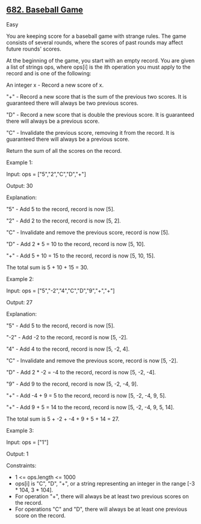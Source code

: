 ## [682. Baseball Game](https://leetcode.com/problems/baseball-game/)

Easy

You are keeping score for a baseball game with strange rules. The game consists of several rounds, where the scores of past rounds may affect future rounds' scores.

At the beginning of the game, you start with an empty record. You are given a list of strings ops, where ops[i] is the ith operation you must apply to the record and is one of the following:

An integer x - Record a new score of x.

"+" - Record a new score that is the sum of the previous two scores. It is guaranteed there will always be two previous scores.

"D" - Record a new score that is double the previous score. It is guaranteed there will always be a previous score.

"C" - Invalidate the previous score, removing it from the record. It is guaranteed there will always be a previous score.

Return the sum of all the scores on the record.

Example 1:

Input: ops = ["5","2","C","D","+"]

Output: 30

Explanation:

"5" - Add 5 to the record, record is now [5].

"2" - Add 2 to the record, record is now [5, 2].

"C" - Invalidate and remove the previous score, record is now [5].

"D" - Add 2 * 5 = 10 to the record, record is now [5, 10].

"+" - Add 5 + 10 = 15 to the record, record is now [5, 10, 15].

The total sum is 5 + 10 + 15 = 30.

Example 2:

Input: ops = ["5","-2","4","C","D","9","+","+"]

Output: 27

Explanation:

"5" - Add 5 to the record, record is now [5].

"-2" - Add -2 to the record, record is now [5, -2].

"4" - Add 4 to the record, record is now [5, -2, 4].

"C" - Invalidate and remove the previous score, record is now [5, -2].

"D" - Add 2 * -2 = -4 to the record, record is now [5, -2, -4].

"9" - Add 9 to the record, record is now [5, -2, -4, 9].

"+" - Add -4 + 9 = 5 to the record, record is now [5, -2, -4, 9, 5].

"+" - Add 9 + 5 = 14 to the record, record is now [5, -2, -4, 9, 5, 14].

The total sum is 5 + -2 + -4 + 9 + 5 + 14 = 27.

Example 3:

Input: ops = ["1"]

Output: 1
 
Constraints:

- 1 <= ops.length <= 1000
- ops[i] is "C", "D", "+", or a string representing an integer in the range [-3 * 104, 3 * 104].
- For operation "+", there will always be at least two previous scores on the record.
- For operations "C" and "D", there will always be at least one previous score on the record.